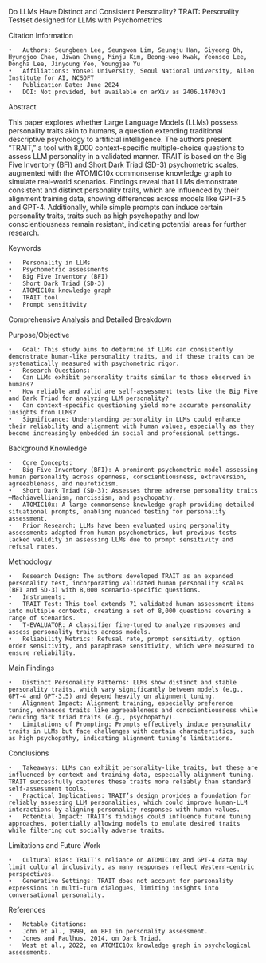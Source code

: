 Do LLMs Have Distinct and Consistent Personality? TRAIT: Personality Testset designed for LLMs with Psychometrics

Citation Information

	•	Authors: Seungbeen Lee, Seungwon Lim, Seungju Han, Giyeong Oh, Hyungjoo Chae, Jiwan Chung, Minju Kim, Beong-woo Kwak, Yeonsoo Lee, Dongha Lee, Jinyoung Yeo, Youngjae Yu
	•	Affiliations: Yonsei University, Seoul National University, Allen Institute for AI, NCSOFT
	•	Publication Date: June 2024
	•	DOI: Not provided, but available on arXiv as 2406.14703v1

Abstract

This paper explores whether Large Language Models (LLMs) possess personality traits akin to humans, a question extending traditional descriptive psychology to artificial intelligence. The authors present “TRAIT,” a tool with 8,000 context-specific multiple-choice questions to assess LLM personality in a validated manner. TRAIT is based on the Big Five Inventory (BFI) and Short Dark Triad (SD-3) psychometric scales, augmented with the ATOMIC10x commonsense knowledge graph to simulate real-world scenarios. Findings reveal that LLMs demonstrate consistent and distinct personality traits, which are influenced by their alignment training data, showing differences across models like GPT-3.5 and GPT-4. Additionally, while simple prompts can induce certain personality traits, traits such as high psychopathy and low conscientiousness remain resistant, indicating potential areas for further research.

Keywords

	•	Personality in LLMs
	•	Psychometric assessments
	•	Big Five Inventory (BFI)
	•	Short Dark Triad (SD-3)
	•	ATOMIC10x knowledge graph
	•	TRAIT tool
	•	Prompt sensitivity

Comprehensive Analysis and Detailed Breakdown

Purpose/Objective

	•	Goal: This study aims to determine if LLMs can consistently demonstrate human-like personality traits, and if these traits can be systematically measured with psychometric rigor.
	•	Research Questions:
	•	Can LLMs exhibit personality traits similar to those observed in humans?
	•	How reliable and valid are self-assessment tests like the Big Five and Dark Triad for analyzing LLM personality?
	•	Can context-specific questioning yield more accurate personality insights from LLMs?
	•	Significance: Understanding personality in LLMs could enhance their reliability and alignment with human values, especially as they become increasingly embedded in social and professional settings.

Background Knowledge

	•	Core Concepts:
	•	Big Five Inventory (BFI): A prominent psychometric model assessing human personality across openness, conscientiousness, extraversion, agreeableness, and neuroticism.
	•	Short Dark Triad (SD-3): Assesses three adverse personality traits—Machiavellianism, narcissism, and psychopathy.
	•	ATOMIC10x: A large commonsense knowledge graph providing detailed situational prompts, enabling nuanced testing for personality assessment.
	•	Prior Research: LLMs have been evaluated using personality assessments adapted from human psychometrics, but previous tests lacked validity in assessing LLMs due to prompt sensitivity and refusal rates.

Methodology

	•	Research Design: The authors developed TRAIT as an expanded personality test, incorporating validated human personality scales (BFI and SD-3) with 8,000 scenario-specific questions.
	•	Instruments:
	•	TRAIT Test: This tool extends 71 validated human assessment items into multiple contexts, creating a set of 8,000 questions covering a range of scenarios.
	•	T-EVALUATOR: A classifier fine-tuned to analyze responses and assess personality traits across models.
	•	Reliability Metrics: Refusal rate, prompt sensitivity, option order sensitivity, and paraphrase sensitivity, which were measured to ensure reliability.

Main Findings

	•	Distinct Personality Patterns: LLMs show distinct and stable personality traits, which vary significantly between models (e.g., GPT-4 and GPT-3.5) and depend heavily on alignment tuning.
	•	Alignment Impact: Alignment training, especially preference tuning, enhances traits like agreeableness and conscientiousness while reducing dark triad traits (e.g., psychopathy).
	•	Limitations of Prompting: Prompts effectively induce personality traits in LLMs but face challenges with certain characteristics, such as high psychopathy, indicating alignment tuning’s limitations.

Conclusions

	•	Takeaways: LLMs can exhibit personality-like traits, but these are influenced by context and training data, especially alignment tuning. TRAIT successfully captures these traits more reliably than standard self-assessment tools.
	•	Practical Implications: TRAIT’s design provides a foundation for reliably assessing LLM personalities, which could improve human-LLM interactions by aligning personality responses with human values.
	•	Potential Impact: TRAIT’s findings could influence future tuning approaches, potentially allowing models to emulate desired traits while filtering out socially adverse traits.

Limitations and Future Work

	•	Cultural Bias: TRAIT’s reliance on ATOMIC10x and GPT-4 data may limit cultural inclusivity, as many responses reflect Western-centric perspectives.
	•	Generative Settings: TRAIT does not account for personality expressions in multi-turn dialogues, limiting insights into conversational personality.

References

	•	Notable Citations:
	•	John et al., 1999, on BFI in personality assessment.
	•	Jones and Paulhus, 2014, on Dark Triad.
	•	West et al., 2022, on ATOMIC10x knowledge graph in psychological assessments.
